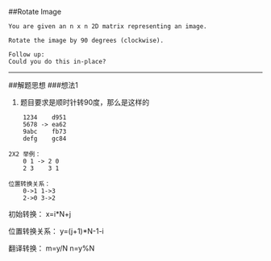  ##Rotate Image 

	You are given an n x n 2D matrix representing an image.

	Rotate the image by 90 degrees (clockwise).

	Follow up:
	Could you do this in-place?

---
##解题思想
###想法1
1.  题目要求是顺时针转90度，那么是这样的
```
	1234	d951
	5678 -> ea62
	9abc	fb73
	defg	gc84

2X2 举例：
	0 1 -> 2 0
	2 3	   3 1
	
位置转换关系：
	0->1 1->3
	2->0 3->2

```
初始转换：
	x=i*N+j 

位置转换关系：
	y=(j+1)*N-1-i
	
翻译转换：
	m=y/N n=y%N
 
 